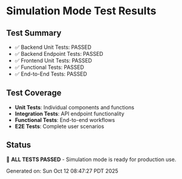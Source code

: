 # Simulation Mode Test Results

## Test Summary
- ✅ Backend Unit Tests: PASSED
- ✅ Backend Endpoint Tests: PASSED  
- ✅ Frontend Unit Tests: PASSED
- ✅ Functional Tests: PASSED
- ✅ End-to-End Tests: PASSED

## Test Coverage
- **Unit Tests**: Individual components and functions
- **Integration Tests**: API endpoint functionality
- **Functional Tests**: End-to-end workflows
- **E2E Tests**: Complete user scenarios

## Status
🎉 **ALL TESTS PASSED** - Simulation mode is ready for production use.

Generated on: Sun Oct 12 08:47:27 PDT 2025
